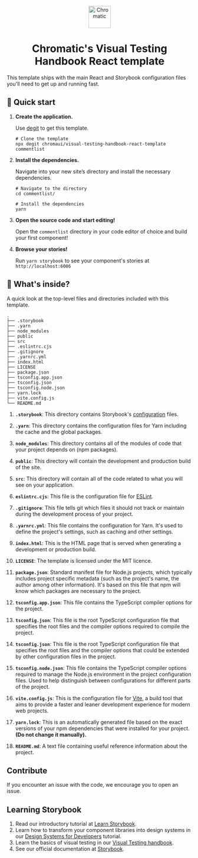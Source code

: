 <p align="center">
  <a href="https://www.chromatic.com/">
    <img alt="Chromatic" src="https://avatars2.githubusercontent.com/u/24584319?s=200&v=4" width="60" />
  </a>
</p>

<h1 align="center">
  Chromatic's Visual Testing Handbook React template
</h1>

This template ships with the main React and Storybook configuration files you'll need to get up and running fast.

## 🚅 Quick start

1.  **Create the application.**

    Use [degit](https://github.com/Rich-Harris/degit) to get this template.

    ```shell
    # Clone the template
    npx degit chromaui/visual-testing-handbook-react-template commentlist
    ```

1.  **Install the dependencies.**

    Navigate into your new site’s directory and install the necessary dependencies.

    ```shell
    # Navigate to the directory
    cd commentlist/

    # Install the dependencies
    yarn
    ```

1.  **Open the source code and start editing!**

    Open the `commentlist` directory in your code editor of choice and build your first component!

1.  **Browse your stories!**

    Run `yarn storybook` to see your component's stories at `http://localhost:6006`

## 🔎 What's inside?

A quick look at the top-level files and directories included with this template.

    .
    ├── .storybook
    ├── .yarn
    ├── node_modules
    ├── public
    ├── src
    ├── .eslintrc.cjs
    ├── .gitignore
    ├── .yarnrc.yml
    ├── index.html
    ├── LICENSE
    ├── package.json
    ├── tsconfig.app.json
    ├── tsconfig.json
    ├── tsconfig.node.json
    ├── yarn.lock
    ├── vite.config.js
    └── README.md

1.  **`.storybook`**: This directory contains Storybook's [configuration](https://storybook.js.org/docs/configure) files.

2.  **`.yarn`**: This directory contains the configuration files for Yarn including the cache and the global packages.

3.  **`node_modules`**: This directory contains all of the modules of code that your project depends on (npm packages).

4.  **`public`**: This directory will contain the development and production build of the site.

5. **`src`**: This directory will contain all of the code related to what you will see on your application.

4.  **`eslintrc.cjs`**: This file is the configuration file for [ESLint](https://eslint.org/).

5.  **`.gitignore`**: This file tells git which files it should not track or maintain during the development process of your project.

6. **`.yarnrc.yml`**: This file contains the configuration for Yarn. It's used to define the project's settings, such as caching and other settings.

7.  **`index.html`**: This is the HTML page that is served when generating a development or production build.

8.  **`LICENSE`**: The template is licensed under the MIT licence.

9.  **`package.json`**: Standard manifest file for Node.js projects, which typically includes project specific metadata (such as the project's name, the author among other information). It's based on this file that npm will know which packages are necessary to the project.

10.  **`tsconfig.app.json`**: This file contains the TypeScript compiler options for the project.

11.  **`tsconfig.json`**: This file is the root TypeScript configuration file that specifies the root files and the compiler options required to compile the project.

12.  **`tsconfig.json`**: This file is the root TypeScript configuration file that specifies the root files and the compiler options that could be extended by other configuration files in the project.

13. **`tsconfig.node.json`**: This file contains the TypeScript compiler options required to manage the Node.js environment in the project configuration files. Used to help distinguish between configurations for different parts of the project.

14. **`vite.config.js`**: This is the configuration file for [Vite](https://vitejs.dev/), a build tool that aims to provide a faster and leaner development experience for modern web projects.

15. **`yarn.lock`**: This is an automatically generated file based on the exact versions of your npm dependencies that were installed for your project. **(Do not change it manually).**

16. **`README.md`**: A text file containing useful reference information about the project.

## Contribute

If you encounter an issue with the code, we encourage you to open an issue.

## Learning Storybook

1. Read our introductory tutorial at [Learn Storybook](https://storybook.js.org/tutorials/intro-to-storybook/react/en/get-started/).
2. Learn how to transform your component libraries into design systems in our [Design Systems for Developers](https://storybook.js.org/tutorials/design-systems-for-developers/) tutorial.
3. Learn the basics of visual testing in our [Visual Testing handbook](https://storybook.js.org/tutorials/visual-testing-handbook/).
4. See our official documentation at [Storybook](https://storybook.js.org/).
